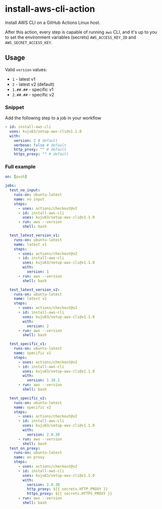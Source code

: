 # install-aws-cli-action

Install AWS CLI on a GitHub Actions Linux host. 

After this action, every step is capable of running `aws` CLI, and it's up to you to set the environment variables (secrets) `AWS_ACCESS_KEY_ID` and `AWS_SECRET_ACCESS_KEY`.

## Usage

Valid `version` values:

- `1` - latest v1
- `2` - latest v2 (default)
- `1.##.##` - specific v1
- `2.##.##` - specific v2

### Snippet

Add the following step to a job in your workflow

```yaml
- id: install-aws-cli
  uses: kuju63/setup-aws-cli@v1.1.0
  with:
    version: 2 # default
    verbose: false # default
    http_proxy: "" # default
    https_proxy: "" # default
```

### Full example

```yaml
on: [push]

jobs:
  test_no_input:
    runs-on: ubuntu-latest
    name: no input
    steps:
      - uses: actions/checkout@v2
      - id: install-aws-cli
        uses: kuju63/setup-aws-cli@v1.1.0
      - run: aws --version
        shell: bash

  test_latest_version_v1:
    runs-on: ubuntu-latest
    name: latest v1
    steps:
      - uses: actions/checkout@v2
      - id: install-aws-cli
        uses: kuju63/setup-aws-cli@v1.1.0
        with:
          version: 1
      - run: aws --version
        shell: bash

  test_latest_version_v2:
    runs-on: ubuntu-latest
    name: latest v2
    steps:
      - uses: actions/checkout@v2
      - id: install-aws-cli
        uses: kuju63/setup-aws-cli@v1.1.0
        with:
          version: 2
      - run: aws --version
        shell: bash

  test_specific_v1:
    runs-on: ubuntu-latest
    name: specific v1
    steps:
      - uses: actions/checkout@v2
      - id: install-aws-cli
        uses: kuju63/setup-aws-cli@v1.1.0
        with:
          version: 1.18.1
      - run: aws --version
        shell: bash

  test_specific_v2:
    runs-on: ubuntu-latest
    name: specific v2
    steps:
      - uses: actions/checkout@v2
      - id: install-aws-cli
        uses: kuju63/setup-aws-cli@v1.1.0
        with:
          version: 2.0.30
      - run: aws --version
        shell: bash
  test_on_proxy:
    runs-on: ubuntu-latest
    name: on proxy
    steps:
      - uses: actions/checkout@v2
      - id: install-aws-cli
        uses: kuju63/setup-aws-cli@v1.1.0
        with:
          version: 2.0.30
          http_proxy: ${{ secrets.HTTP_PROXY }}
          https_proxy: ${{ secrets.HTTPS_PROXY }}
      - run: aws --version
        shell: bash
```
